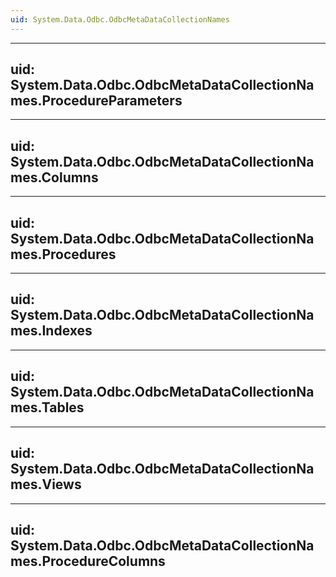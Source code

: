 ```yaml
---
uid: System.Data.Odbc.OdbcMetaDataCollectionNames
---
```


---
uid: System.Data.Odbc.OdbcMetaDataCollectionNames.ProcedureParameters
---

---
uid: System.Data.Odbc.OdbcMetaDataCollectionNames.Columns
---

---
uid: System.Data.Odbc.OdbcMetaDataCollectionNames.Procedures
---

---
uid: System.Data.Odbc.OdbcMetaDataCollectionNames.Indexes
---

---
uid: System.Data.Odbc.OdbcMetaDataCollectionNames.Tables
---

---
uid: System.Data.Odbc.OdbcMetaDataCollectionNames.Views
---

---
uid: System.Data.Odbc.OdbcMetaDataCollectionNames.ProcedureColumns
---
